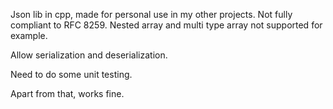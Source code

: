 Json lib in cpp, made for personal use in my other projects.
Not fully compliant to RFC 8259.
Nested array and multi type array not supported for example.

Allow serialization and deserialization.

Need to do some unit testing.

Apart from that, works fine.
